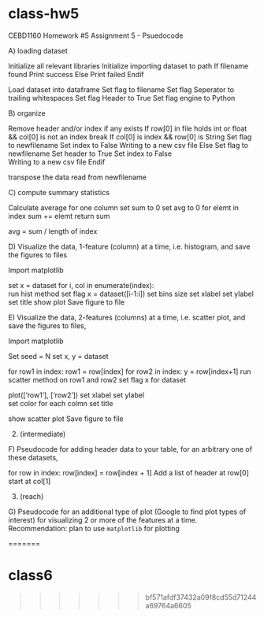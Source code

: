
# class-hw5
CEBD1160 Homework #5 
Assignment 5 - Psuedocode

A) loading dataset 

Initialize all relevant libraries
Initialize importing dataset to path
If filename found 
	Print success
Else
	Print failed
Endif

Load dataset into dataframe
	Set flag to filename
	Set flag Seperator to trailing whitespaces 
  Set flag Header to True
	Set flag engine to Python

B) organize

Remove header and/or index if any exists
If row[0] in file holds int or float && col[0] is not an index
	break
	If col[0] is index && row[0] is String
		Set flag to newfilename
		Set index to False
		Writing to a new csv file
  Else 
	  Set flag to newfilename
	  Set header to True
    Set index to False		
    Writing to a new csv file
Endif

transpose the data
read from newfilename

C) compute summary statistics

Calculate average for one column
set sum to 0
set avg to 0
for elemt in index
	sum += elemt
return sum

avg = sum /  length of index

D) Visualize the data, 1-feature (column) at a time, i.e. histogram, and save the figures to files 

Import matplotlib 

set x = dataset
for i, col in enumerate(index):  
run hist method
	set flag x = dataset([i-1:i])
  set bins size
  set xlabel
  set ylabel
  set title 
  show plot 
  Save figure to file

E) Visualize the data, 2-features (columns) at a time, i.e. scatter plot, and save the figures to files,

Import matplotlib 

Set seed = N 
set x, y = dataset

for row1 in index:
	row1 = row[index]
	for row2 in index: 
    y = row[index+1]
    run scatter method on row1 and row2
	  set flag x for dataset

  plot([‘row1’], [‘row2’])
  set xlabel
  set ylabel	
  set color for each colmn
  set title 

  show scatter plot 
  Save figure to file

2. (intermediate) 

F) Pseudocode for adding header data to your table, for an arbitrary one of these datasets,

for row in index:
	row[index] = row[index + 1]
 Add a list of header at row[0] start at col[1]

3. (reach) 

G) Pseudocode for an additional type of plot (Google to find plot types of interest) for visualizing 2 or more of the features at a time.
Recommendation: plan to use `matplotlib` for plotting






























=======
# class6
>>>>>>> bf571afdf37432a09f8cd55d71244a69764a6605

